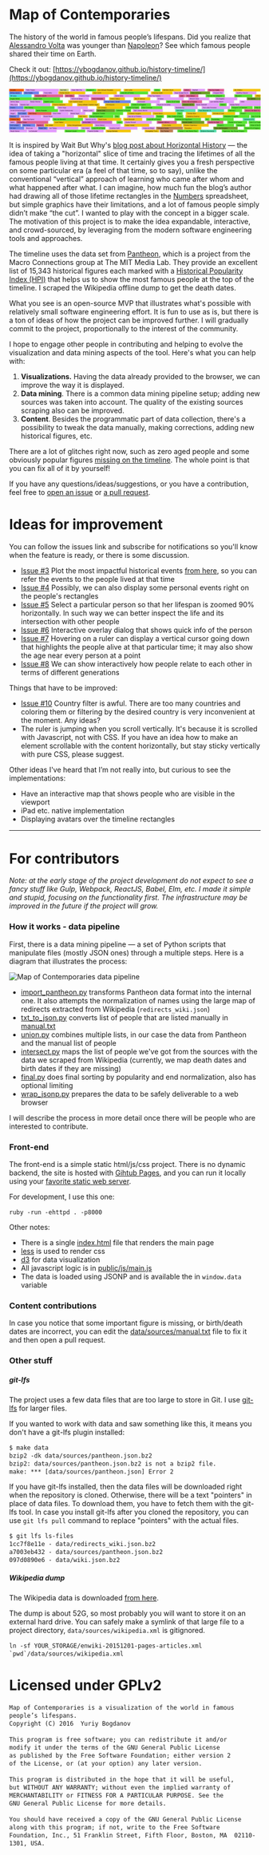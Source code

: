 # Map of Contemporaries

The history of the world in famous people’s lifespans. Did you realize that [Alessandro Volta](https://en.wikipedia.org/wiki/Alessandro_Volta) was younger than [Napoleon](https://en.wikipedia.org/wiki/Napoleon)? See which famous people shared their time on Earth.

Check it out: [https://ybogdanov.github.io/history-timeline/](https://ybogdanov.github.io/history-timeline/)

[![Map of Contemporaries](/public/img/readme-image-crop.jpg?raw=true)](https://ybogdanov.github.io/history-timeline/)

It is inspired by Wait But Why's [blog post about Horizontal History](http://waitbutwhy.com/2016/01/horizontal-history.html) — the idea of taking a "horizontal" slice of time and tracing the lifetimes of all the famous people living at that time. It certainly gives you a fresh perspective on some particular era (a feel of that time, so to say), unlike the conventional “vertical” approach of learning who came after whom and what happened after what. I can imagine, how much fun the blog’s author had drawing all of those lifetime rectangles in the [Numbers](http://www.apple.com/mac/numbers/) spreadsheet, but simple graphics have their limitations, and a lot of famous people simply didn’t make “the cut”. I wanted to play with the concept in a bigger scale. The motivation of this project is to make the idea expandable, interactive, and crowd-sourced, by leveraging from the modern software engineering tools and approaches.

The timeline uses the data set from [Pantheon](http://pantheon.media.mit.edu/), which is a project from the Macro Connections group at The MIT Media Lab. They provide an excellent list of 15,343 historical figures each marked with a [Historical Popularity Index (HPI)](http://pantheon.media.mit.edu/methods) that helps us to show the most famous people at the top of the timeline. I scraped the Wikipedia offline dump to get the death dates.

What you see is an open-source MVP that illustrates what's possible with relatively small software engineering effort. It is fun to use as is, but there is a ton of ideas of how the project can be improved further. I will gradually commit to the project, proportionally to the interest of the community. 

I hope to engage other people in contributing and helping to evolve the visualization and data mining aspects of the tool. Here's what you can help with:

1. **Visualizations.** Having the data already provided to the browser, we can improve the way it is displayed.
2. **Data mining**. There is a common data mining pipeline setup; adding new sources was taken into account. The quality of the existing sources scraping also can be improved.
3. **Content**. Besides the programmatic part of data collection, there's a possibility to tweak the data manually, making corrections, adding new historical figures, etc.

There are a lot of glitches right now, such as zero aged people and some obviously popular figures [missing on the timeline](https://github.com/ybogdanov/history-timeline/issues/9). The whole point is that you can fix all of it by yourself!

If you have any questions/ideas/suggestions, or you have a contribution, feel free to [open an issue](https://github.com/ybogdanov/history-timeline/issues) or [a pull request](https://github.com/ybogdanov/history-timeline/pulls).

# Ideas for improvement

You can follow the issues link and subscribe for notifications so you'll know when the feature is ready, or there is some discussion.

* [Issue #3](https://github.com/ybogdanov/history-timeline/issues/3) Plot the most impactful historical events [from here](https://en.wikipedia.org/wiki/Timelines_of_world_history), so you can refer the events to the people lived at that time
* [Issue #4](https://github.com/ybogdanov/history-timeline/issues/4) Possibly, we can also display some personal events right on the people's rectangles
* [Issue #5](https://github.com/ybogdanov/history-timeline/issues/5) Select a particular person so that her lifespan is zoomed 90% horizontally. In such way we can better inspect the life and its intersection with other people
* [Issue #6](https://github.com/ybogdanov/history-timeline/issues/6) Interactive overlay dialog that shows quick info of the person
* [Issue #7](https://github.com/ybogdanov/history-timeline/issues/7) Hovering on a ruler can display a vertical cursor going down that highlights the people alive at that particular time; it may also show the age near every person at a point
* [Issue #8](https://github.com/ybogdanov/history-timeline/issues/8) We can show interactively how people relate to each other in terms of different generations

Things that have to be improved:

* [Issue #10](https://github.com/ybogdanov/history-timeline/issues/10) Country filter is awful. There are too many countries and coloring them or filtering by the desired country is very inconvenient at the moment. Any ideas?
* The ruler is jumping when you scroll vertically. It's because it is scrolled with Javascript, not with CSS. If you have an idea how to make an element scrollable with the content horizontally, but stay sticky vertically with pure CSS, please suggest.

Other ideas I've heard that I’m not really into, but curious to see the implementations:

* Have an interactive map that shows people who are visible in the viewport
* iPad etc. native implementation
* Displaying avatars over the timeline rectangles

---

# For contributors

*Note: at the early stage of the project development do not expect to see a fancy stuff like Gulp, Webpack, ReactJS, Babel, Elm, etc. I made it simple and stupid, focusing on the functionality first. The infrastructure may be improved in the future if the project will grow.*

### How it works - data pipeline

First, there is a data mining pipeline — а set of Python scripts that manipulate files (mostly JSON ones) through a multiple steps. Here is a diagram that illustrates the process:

![Map of Contemporaries data pipeline](/docs/data-pipeline2.png?raw=true)

* [import_pantheon.py](/scripts/import_pantheon.py) transforms Pantheon data format into the internal one. It also attempts the normalization of names using the large map of redirects extracted from Wikipedia (`redirects_wiki.json`)
* [txt_to_json.py](/scripts/txt_to_json.py) converts list of people that are listed manually in [manual.txt](/data/sources/manual.txt)
* [union.py](/scripts/union.py) combines multiple lists, in our case the data from Pantheon and the manual list of people
* [intersect.py](/scripts/intersect.py) maps the list of people we've got from the sources with the data we scraped from Wikipedia (currently, we map death dates and birth dates if they are missing)
* [final.py](/scripts/final.py) does final sorting by popularity and end normalization, also has optional limiting
* [wrap_jsonp.py](/scripts/wrap_jsonp.py) prepares the data to be safely deliverable to a web browser

I will describe the process in more detail once there will be people who are interested to contribute.

### Front-end

The front-end is a simple static html/js/css project. There is no dynamic backend, the site is hosted with [Gihtub Pages](https://pages.github.com/), and you can run it locally using your [favorite static web server](https://gist.github.com/willurd/5720255).

For development, I use this one:

```
ruby -run -ehttpd . -p8000
```

Other notes:

* There is a single [index.html](/index.html) file that renders the main page
* [less](http://lesscss.org/) is used to render css
* [d3](http://d3js.org/) for data visualization
* All javascript logic is in [public/js/main.js](/public/js/main.js)
* The data is loaded using JSONP and is available the in `window.data` variable

### Content contributions

In case you notice that some important figure is missing, or birth/death dates are incorrect, you can edit the [data/sources/manual.txt](/data/sources/manual.txt) file to fix it and then open a pull request.

### Other stuff

##### git-lfs

The project uses a few data files that are too large to store in Git. I use [git-lfs](https://git-lfs.github.com) for larger files.

If you wanted to work with data and saw something like this, it means you don't have a git-lfs plugin installed:
```
$ make data
bzip2 -dk data/sources/pantheon.json.bz2
bzip2: data/sources/pantheon.json.bz2 is not a bzip2 file.
make: *** [data/sources/pantheon.json] Error 2
```

If you have git-lfs installed, then the data files will be downloaded right when the repository is cloned. Otherwise, there will be a text "pointers" in place of data files. To download them, you have to fetch them with the git-lfs tool. In case you install git-lfs after you cloned the repository, you can use `git lfs pull` command to replace "pointers" with the actual files.

```
$ git lfs ls-files
1cc7f8e11e - data/redirects_wiki.json.bz2
a7003eb432 - data/sources/pantheon.json.bz2
097d0890e6 - data/wiki.json.bz2
```

##### Wikipedia dump

The Wikipedia data is downloaded [from here](http://burnbit.com/torrent/427846/enwiki_20151201_pages_articles_xml_bz2).

The dump is about 52G, so most probably you will want to store it on an external hard drive. You can safely make a symlink of that large file to a project directory, `data/sources/wikipedia.xml` is gitignored.
```
ln -sf YOUR_STORAGE/enwiki-20151201-pages-articles.xml `pwd`/data/sources/wikipedia.xml
```

# Licensed under GPLv2

```
Map of Contemporaries is a visualization of the world in famous people’s lifespans.
Copyright (C) 2016  Yuriy Bogdanov

This program is free software; you can redistribute it and/or
modify it under the terms of the GNU General Public License
as published by the Free Software Foundation; either version 2
of the License, or (at your option) any later version.

This program is distributed in the hope that it will be useful,
but WITHOUT ANY WARRANTY; without even the implied warranty of
MERCHANTABILITY or FITNESS FOR A PARTICULAR PURPOSE. See the
GNU General Public License for more details.

You should have received a copy of the GNU General Public License
along with this program; if not, write to the Free Software
Foundation, Inc., 51 Franklin Street, Fifth Floor, Boston, MA  02110-1301, USA.
```
